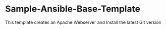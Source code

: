 # Sample-Ansible-Base-Template
This template creates an Apache Webserver and Install the latest Git version
